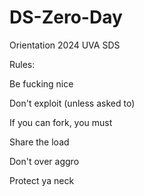 # DS-Zero-Day
Orientation 2024 UVA SDS


Rules:

Be fucking nice

Don't exploit (unless asked to)

If you can fork, you must

Share the load

Don't over aggro

Protect ya neck
